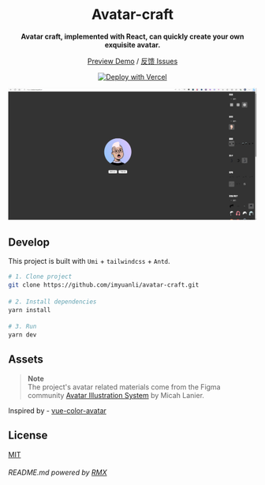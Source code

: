 <div align="center">
<h1>Avatar-craft</h1>

**Avatar craft, implemented with React, can quickly create your own exquisite avatar.**

[Preview Demo](https://avatar.imyuanli.cn/) / [反馈 Issues](https://github.com/imyuanli/avatar-craft/issues)

[![Deploy with Vercel](https://vercel.com/button)](https://vercel.com/new/clone?repository-url=https://github.com/imyuanli/avatar-craft.git&project-name=avatar-craft&repository-name=avatar-craft)

<a href="https://avatar.imyuanli.cn">
  <img src="./public/readme/img.png" alt="website-cover" />
</a>

</div>

## Develop

This project is built with `Umi` + `tailwindcss` + `Antd`.

```sh
# 1. Clone project
git clone https://github.com/imyuanli/avatar-craft.git

# 2. Install dependencies
yarn install

# 3. Run
yarn dev
```

## Assets

> **Note**  
> The project's avatar related materials come from the Figma community [Avatar Illustration System](https://www.figma.com/community/file/829741575478342595) by Micah Lanier.

Inspired by - [vue-color-avatar](https://github.com/Codennnn/vue-color-avatar)


## License

[MIT](https://choosealicense.com/licenses/mit/)


###### README.md powered by [RMX](https://readme.imyuanli.cn)


